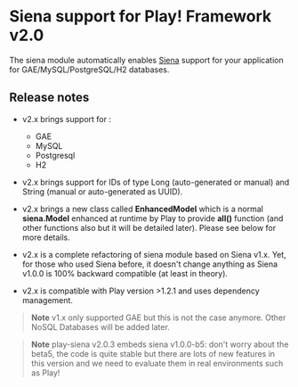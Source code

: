 Siena support for Play! Framework v2.0
======================================

The siena module automatically enables [Siena](http://www.sienaproject.com) support for your application for GAE/MySQL/PostgreSQL/H2 databases.

Release notes
--------------------

* v2.x brings support for :
	+ GAE 
	+ MySQL
	+ Postgresql
	+ H2

* v2.x brings support for IDs of type Long (auto-generated or manual) and String (manual or auto-generated as UUID).
* v2.x brings a new class called __EnhancedModel__ which is a normal __siena.Model__ enhanced at runtime by Play to provide __all()__ function (and other functions also but it will be detailed later). Please see below for more details.
* v2.x  is a complete refactoring of siena module based on Siena v1.x. Yet, for those who used Siena before, it doesn't change anything as Siena v1.0.0 is 100% backward compatible (at least in theory).
* v2.x is compatible with Play version >1.2.1 and uses dependency management.

> **Note** v1.x only supported GAE but this is not the case anymore. Other NoSQL Databases will be added later.

> **Note** play-siena v2.0.3 embeds siena v1.0.0-b5: don't worry about the beta5, the code is quite stable but there are lots of new features in this version and we need to evaluate them in real environments such as Play! 
